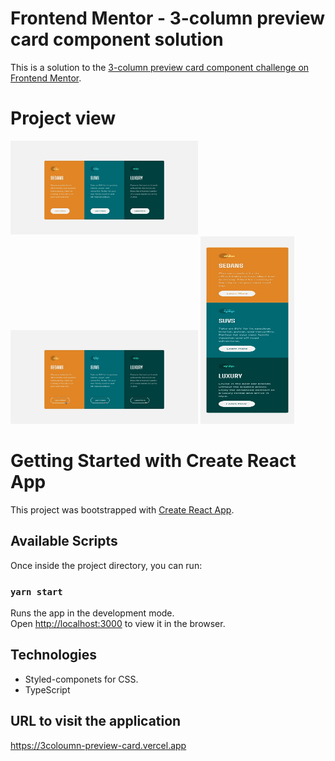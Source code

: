 # Frontend Mentor - 3-column preview card component solution

This is a solution to the [3-column preview card component challenge on Frontend Mentor](https://www.frontendmentor.io/challenges/3column-preview-card-component-pH92eAR2-). 

# Project view
<!-- ![Desktop design](/public/img/desktop-design.jpg)
  ![Desktop Active state](/public/img/active-states.jpg)
  ![Mobile Design](/public/img/mobile-design.jpg) -->

  <img src="public/img/desktop-design.jpg" alt="Desktop design" width="300" height="150">
  <img src="public/img/active-states.jpg" alt="Desktop design" width="300" height="150">
  <img src="public/img/mobile-design.jpg" alt="Desktop design" width="150" height="300">

# Getting Started with Create React App

This project was bootstrapped with [Create React App](https://github.com/facebook/create-react-app).

## Available Scripts

Once inside the project directory, you can run:

### `yarn start`

Runs the app in the development mode.\
Open [http://localhost:3000](http://localhost:3000) to view it in the browser.

## Technologies
- Styled-componets for CSS.
- TypeScript

## URL to visit the application

https://3coloumn-preview-card.vercel.app
